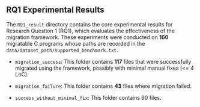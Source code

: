 ## RQ1 Experimental Results

The `RQ1_result` directory contains the core experimental results for Research Question 1 (RQ1), which evaluates the effectiveness of the migration framework. These experiments were conducted on **160** migratable C programs whose paths are recorded in the `data/dataset_path/supported_benchmark.txt`.

- `migration_success`: 
    This folder contains **117** files that were successfully migrated using the framework, possibly with minimal manual fixes (<= 4 LoC).

- `migration_failure`: 
    This folder contains **43** files where migration failed.

- `success_without_minimal_fix`:
    This folder contains 90 files.